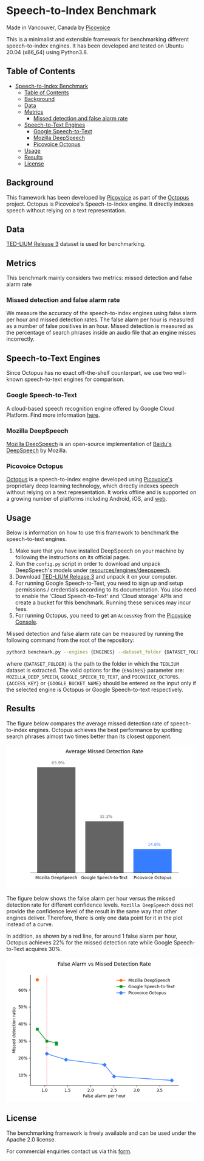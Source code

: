 # Speech-to-Index Benchmark

Made in Vancouver, Canada by [Picovoice](https://picovoice.ai)

This is a minimalist and extensible framework for benchmarking different speech-to-index engines. It has been developed
and tested on Ubuntu 20.04 (x86_64) using Python3.8.

## Table of Contents

- [Speech-to-Index Benchmark](#speech-to-index-benchmark)
  - [Table of Contents](#table-of-contents)
  - [Background](#background)
  - [Data](#data)
  - [Metrics](#metrics)
    - [Missed detection and false alarm rate](#missed-detection-and-false-alarm-rate)
  - [Speech-to-Text Engines](#speech-to-text-engines)
    - [Google Speech-to-Text](#google-speech-to-text)
    - [Mozilla DeepSpeech](#mozilla-deepspeech)
    - [Picovoice Octopus](#picovoice-octopus)
  - [Usage](#usage)
  - [Results](#results)
  - [License](#license)

## Background

This framework has been developed by [Picovoice](http://picovoice.ai/) as part of the
[Octopus](https://github.com/Picovoice/octopus) project. Octopus is Picovoice's Speech-to-Index engine. It directly
indexes speech without relying on a text representation.

## Data

[TED-LIUM Release 3](https://openslr.org/51/) dataset is used for benchmarking.

## Metrics

This benchmark mainly considers two metrics: missed detection and false alarm rate

### Missed detection and false alarm rate

We measure the accuracy of the speech-to-index engines using false alarm per hour and missed detection rates. The false
alarm per hour is measured as a number of false positives in an hour. Missed detection is measured as the percentage of search phrases inside an audio file that an engine misses incorrectly.

## Speech-to-Text Engines

Since Octopus has no exact off-the-shelf counterpart, we use two well-known speech-to-text engines for comparison.

### Google Speech-to-Text

A cloud-based speech recognition engine offered by Google Cloud Platform. Find more information
[here](https://cloud.google.com/speech-to-text/).

### Mozilla DeepSpeech

[Mozilla DeepSpeech](https://github.com/mozilla/DeepSpeech) is an open-source implementation of
[Baidu's DeepSpeech](https://arxiv.org/abs/1412.5567) by Mozilla.

### Picovoice Octopus

[Octopus](https://github.com/Picovoice/cheetah) is a speech-to-index engine developed using
[Picovoice's](http://picovoice.ai/) proprietary deep learning technology, which directly indexes speech without relying
on a text representation. It works offline and is supported on a growing number of platforms including Android, iOS,
and [web](https://picovoice.ai/demos/audio-search/).

## Usage

Below is information on how to use this framework to benchmark the speech-to-text engines.

1. Make sure that you have installed DeepSpeech on your machine by following the instructions on its official pages.
2. Run the `config.py` script in order to download and unpack DeepSpeech's models
   under [resources/engines/deepspeech](/resources/engines/deepspeech).
3. Download [TED-LIUM Release 3](https://openslr.org/51/) and unpack it on your computer.
4. For running Google Speech-to-Text, you need to sign up and setup permissions /
   credentials according to its documentation. You also need to enable the 'Cloud Speech-to-Text' and 'Cloud storage' APIs
   and create a bucket for this benchmark. Running these services may incur fees.
5. For running Octopus, you need to get an `AccessKey` from the [Picovoice Console](https://picovoice.ai/console/).


Missed detection and false alarm rate can be measured by running the following command from the root of the repository:

```bash
python3 benchmark.py --engines {ENGINES} --dataset_folder {DATASET_FOLDER} --access_key {ACCESS_KEY} --google_bucket_name {GOOGLE_BUCKET_NAME}
```

where `{DATASET_FOLDER}` is the path to the folder in which the `TEDLIUM`
dataset is extracted. The valid options for the `{ENGINES}`
parameter are: `MOZILLA_DEEP_SPEECH`, `GOOGLE_SPEECH_TO_TEXT`, and `PICOVOICE_OCTOPUS`. `{ACCESS_KEY}` or `{GOOGLE_BUCKET_NAME}` should be entered as the input only if the selected engine is Octopus or Google Speech-to-text respectively.

## Results

The figure below compares the average missed detection rate of speech-to-index engines. Octopus achieves the best performance by spotting search phrases almost two times better than its closest opponent.

![](resources/figs/missed_detection_comparison.png)

The figure below shows the false alarm per hour versus the missed detection rate for different confidence levels. `Mozilla DeepSpeech` does not provide the confidence level of the result in the same way that other engines deliver. Therefore, there is only one data point for it in the plot instead of a curve.

In addition, as shown by a red line, for around 1 false alarm per hour, Octopus achieves 22% for the missed detection rate while Google Speech-to-Text acquires 30%.

![](resources/figs/false_alarm_vs_missed_detection.png)

## License

The benchmarking framework is freely available and can be used under the Apache 2.0 license.

For commercial enquiries contact us via this [form](https://picovoice.ai/contact.html).
